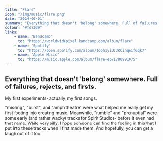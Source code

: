 ```yaml
---
title: "Flare"
icon: "/img/music/flare.png"
date: "2024-06-01"
summary: "Everything that doesn't 'belong' somewhere. Full of failures, rejects, and firsts."
colour: "#fd7369"
links:
    - name: "Bandcamp"
      to: "https://worldwidepixel.bandcamp.com/album/flare"
    - name: "Spotify"
      to: "https://open.spotify.com/album/1ooh1yiUJ3KCihqnif6qk7"
    - name: "Apple Music"
      to: "https://music.apple.com/album/flare-ep/1780991075"
---
```


## Everything that doesn't 'belong' somewhere. Full of failures, rejects, and firsts.

My first experiments- actually, my first songs.

"missing", "burst", and "amphitheatre" were what helped me really get my first footing into creating music. Meanwhile, \"rumble\" and \"prenuptial\" were some early (and rather wacky) tracks for Spirit Studios- before it even had that name. While very silly, I hope someone can find the feeling in this that I put into these tracks when I first made them. And hopefully, you can get a laugh out of it too.
